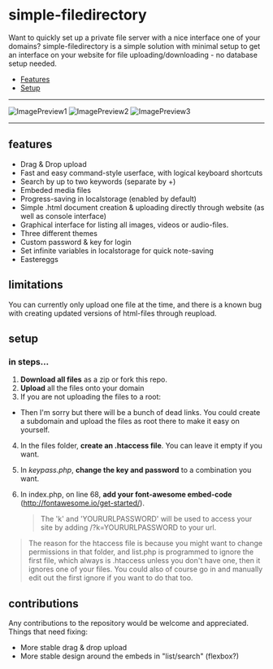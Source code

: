 # simple-filedirectory
Want to quickly set up a private file server with a nice interface one of your domains? simple-filedirectory is a simple solution with minimal setup to get an interface on your website for file uploading/downloading - no database setup needed.

* [Features](#features)
* [Setup](#setup)

***
![ImagePreview1](http://i.imgur.com/CE62ujm.jpg "Image preview 1")
![ImagePreview2](http://i.imgur.com/tpcMTUS.jpg "Image preview 2")
![ImagePreview3](http://i.imgur.com/TYd7n9D.jpg "Image preview 3")
***
## features

* Drag & Drop upload
* Fast and easy command-style userface, with logical keyboard shortcuts
* Search by up to two keywords (separate by +)
* Embeded media files
* Progress-saving in localstorage (enabled by default)
* Simple .html document creation & uploading directly through website (as well as console interface)
* Graphical interface for listing all images, videos or audio-files.
* Three different themes
* Custom password & key for login
* Set infinite variables in localstorage for quick note-saving
* Eastereggs

## limitations
You can currently only upload one file at the time, and there is a known bug with creating updated versions of html-files through reupload.

## setup
### in steps...
1. **Download all files** as a zip or fork this repo.
2. **Upload** all the files onto your domain
3. If you are not uploading the files to a root:
  * Then I'm sorry but there will be a bunch of dead links. You could create a subdomain and upload the files as root there to make it easy on yourself. 
4. In the files folder, **create an .htaccess file**. You can leave it empty if you want.
5. In *keypass.php*, **change the key and password** to a combination you want.
6. In index.php, on line 68, **add your font-awesome embed-code** (http://fontawesome.io/get-started/).

    > The 'k' and 'YOURURLPASSWORD' will be used to access your site by adding /?k=YOURURLPASSWORD to your url.

> The reason for the htaccess file is because you might want to change permissions in that folder, and list.php is programmed to ignore the first file, which always is .htaccess unless you don't have one, then it ignores one of your files. You could also of course go in and manually edit out the first ignore if you want to do that too.

## contributions 
Any contributions to the repository would be welcome and appreciated. Things that need fixing:
* More stable drag & drop upload
* More stable design around the embeds in "list/search" (flexbox?)
